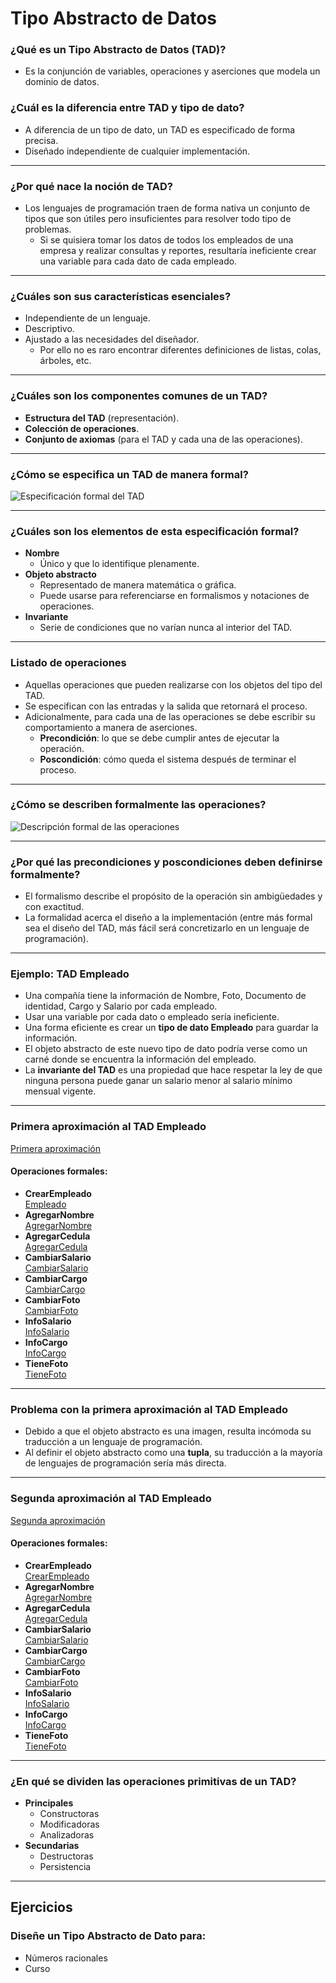 # Tipo Abstracto de Datos

### ¿Qué es un Tipo Abstracto de Datos (TAD)?

* Es la conjunción de variables, operaciones y aserciones que modela un dominio de datos.

### ¿Cuál es la diferencia entre TAD y tipo de dato?

- A diferencia de un tipo de dato, un TAD es especificado de forma precisa.
- Diseñado independiente de cualquier implementación.

---

### ¿Por qué nace la noción de TAD?

- Los lenguajes de programación traen de forma nativa un conjunto de tipos que son útiles pero insuficientes para resolver todo tipo de problemas.
  - Si se quisiera tomar los datos de todos los empleados de una empresa y realizar consultas y reportes, resultaría ineficiente crear una variable para cada dato de cada empleado.

---

### ¿Cuáles son sus características esenciales?

- Independiente de un lenguaje.
- Descriptivo.
- Ajustado a las necesidades del diseñador.
  - Por ello no es raro encontrar diferentes definiciones de listas, colas, árboles, etc.

---

### ¿Cuáles son los componentes comunes de un TAD?

- **Estructura del TAD** (representación).
- **Colección de operaciones**.
- **Conjunto de axiomas** (para el TAD y cada una de las operaciones).

---

### ¿Cómo se especifica un TAD de manera formal?
![Especificación formal del TAD](tad.png)

---

### ¿Cuáles son los elementos de esta especificación formal?

- **Nombre**  
  - Único y que lo identifique plenamente.
- **Objeto abstracto**  
  - Representado de manera matemática o gráfica.
  - Puede usarse para referenciarse en formalismos y notaciones de operaciones.
- **Invariante**  
  - Serie de condiciones que no varían nunca al interior del TAD.

---

### Listado de operaciones

- Aquellas operaciones que pueden realizarse con los objetos del tipo del TAD.
- Se especifican con las entradas y la salida que retornará el proceso.
- Adicionalmente, para cada una de las operaciones se debe escribir su comportamiento a manera de aserciones.
  - **Precondición**: lo que se debe cumplir antes de ejecutar la operación.
  - **Poscondición**: cómo queda el sistema después de terminar el proceso.

---

### ¿Cómo se describen formalmente las operaciones?
![Descripción formal de las operaciones](Images/tad1.png)

---

### ¿Por qué las precondiciones y poscondiciones deben definirse formalmente?

- El formalismo describe el propósito de la operación sin ambigüedades y con exactitud.
- La formalidad acerca el diseño a la implementación (entre más formal sea el diseño del TAD, más fácil será concretizarlo en un lenguaje de programación).

---

### Ejemplo: TAD **Empleado**

- Una compañía tiene la información de Nombre, Foto, Documento de identidad, Cargo y Salario por cada empleado.
- Usar una variable por cada dato o empleado sería ineficiente.
- Una forma eficiente es crear un **tipo de dato Empleado** para guardar la información.
- El objeto abstracto de este nuevo tipo de dato podría verse como un carné donde se encuentra la información del empleado.
- La **invariante del TAD** es una propiedad que hace respetar la ley de que ninguna persona puede ganar un salario menor al salario mínimo mensual vigente.

---

### Primera aproximación al TAD Empleado
[Primera aproximación](Images/tad2.pdf)

#### Operaciones formales:
- **CrearEmpleado**  
  [Empleado](Images/tad3.pdf)
- **AgregarNombre**  
  [AgregarNombre](Images/tad4.pdf)
- **AgregarCedula**  
  [AgregarCedula](Images/tad5.pdf)
- **CambiarSalario**  
  [CambiarSalario](Images/tad6.pdf)
- **CambiarCargo**  
  [CambiarCargo](Images/tad7.pdf)
- **CambiarFoto**  
  [CambiarFoto](Images/tad8.pdf)
- **InfoSalario**  
  [InfoSalario](Images/tad9.pdf)
- **InfoCargo**  
  [InfoCargo](Images/tad10.pdf)
- **TieneFoto**  
  [TieneFoto](Images/tad11.pdf)

---

### Problema con la primera aproximación al TAD Empleado

- Debido a que el objeto abstracto es una imagen, resulta incómoda su traducción a un lenguaje de programación.
- Al definir el objeto abstracto como una **tupla**, su traducción a la mayoría de lenguajes de programación sería más directa.

---

### Segunda aproximación al TAD Empleado
[Segunda aproximación](tad12.pdf)

#### Operaciones formales:
- **CrearEmpleado**  
[CrearEmpleado](Images/tad13.pdf)
- **AgregarNombre**  
[AgregarNombre](Images/tad14.pdf)
- **AgregarCedula**  
[AgregarCedula](Images/tad15.pdf)
- **CambiarSalario**  
[CambiarSalario](Images/tad16.pdf)
- **CambiarCargo**  
[CambiarCargo](Images/tad17.pdf)
- **CambiarFoto**  
[CambiarFoto](Images/tad18.pdf)
- **InfoSalario**  
[InfoSalario](Images/tad19.pdf)
- **InfoCargo**  
[InfoCargo](Images/tad20.pdf)
- **TieneFoto**  
[TieneFoto](Images/tad21.pdf)

---

### ¿En qué se dividen las operaciones primitivas de un TAD?

- **Principales**
  - Constructoras
  - Modificadoras
  - Analizadoras
- **Secundarias**
  - Destructoras
  - Persistencia

---

## Ejercicios

### Diseñe un Tipo Abstracto de Dato para:
- Números racionales
- Curso

